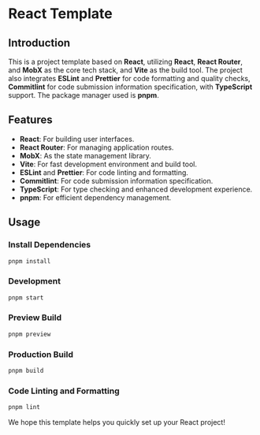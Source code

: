 # React Template

## Introduction

This is a project template based on **React**, utilizing **React**, **React Router**, and **MobX** as the core tech stack, and **Vite** as the build tool. The project also integrates **ESLint** and **Prettier** for code formatting and quality checks, **Commitlint** for code submission information specification, with **TypeScript** support. The package manager used is **pnpm**.

## Features

- **React**: For building user interfaces.
- **React Router**: For managing application routes.
- **MobX**: As the state management library.
- **Vite**: For fast development environment and build tool.
- **ESLint** and **Prettier**: For code linting and formatting.
- **Commitlint**: For code submission information specification.
- **TypeScript**: For type checking and enhanced development experience.
- **pnpm**: For efficient dependency management.

## Usage

### Install Dependencies

```bash
pnpm install
```

### Development

```bash
pnpm start
```

### Preview Build

```bash
pnpm preview
```

### Production Build

```bash
pnpm build
```

### Code Linting and Formatting

```bash
pnpm lint
```

We hope this template helps you quickly set up your React project!
